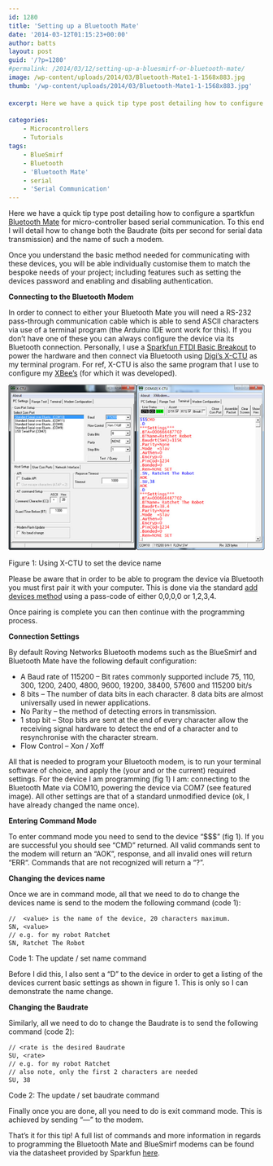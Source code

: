 ```yaml
---
id: 1280
title: 'Setting up a Bluetooth Mate'
date: '2014-03-12T01:15:23+00:00'
author: batts
layout: post
guid: '/?p=1280'
#permalink: /2014/03/12/setting-up-a-bluesmirf-or-bluetooth-mate/
image: /wp-content/uploads/2014/03/Bluetooth-Mate1-1-1568x883.jpg
thumb: '/wp-content/uploads/2014/03/Bluetooth-Mate1-1-1568x883.jpg'

excerpt: Here we have a quick tip type post detailing how to configure a Sparkfun Bluetooth Mate for micro-controller UART based serial communication.

categories:
    - Microcontrollers
    - Tutorials
tags:
    - BlueSmirf
    - Bluetooth
    - 'Bluetooth Mate'
    - serial
    - 'Serial Communication'
---
```


Here we have a quick tip type post detailing how to configure a spartkfun [Bluetooth Mate](https://www.sparkfun.com/categories/115 "Sparkfun - Bluetooth Range") for micro-controller based serial communication. To this end I will detail how to change both the Baudrate (bits per second for serial data transmission) and the name of such a modem.

Once you understand the basic method needed for communicating with these devices, you will be able individually customise them to match the bespoke needs of your project; including features such as setting the devices password and enabling and disabling authentication.

**Connecting to the Bluetooth Modem**

In order to connect to either your Bluetooth Mate you will need a RS-232 pass-through communication cable which is able to send ASCII characters via use of a terminal program (the Arduino IDE wont work for this). If you don’t have one of these you can always configure the device via its Bluetooth connection. Personally, I use a [Sparkfun FTDI Basic Breakout](https://www.sparkfun.com/products/9873 "Sparkfun - FTDI Basic Breakout") to power the hardware and then connect via Bluetooth using [Digi’s X-CTU](http://www.digi.com/support/productdetail?pid=3352&osvid=57&type=utilities "XCTU - Terminal Software") as my terminal program. For ref, X-CTU is also the same program that I use to configure my [XBee’s](/journal/how-to-pair-two-xbee-radios/ "How to pair two XBee Radios") (for which it was developed).

[![BT Program Example](/wp-content/uploads/2014/03/BT-Program-Example.jpg)](/wp-content/uploads/2014/03/BT-Program-Example.jpg)

<span class="caption">Figure 1: Using X-CTU to set the device name  
</span>

Please be aware that in order to be able to program the device via Bluetooth you must first pair it with your computer. This is done via the standard [add devices method](http://windows.microsoft.com/en-gb/windows7/add-a-bluetooth-enabled-device-to-your-computer "Microsoft - Add A Bluetooth Device") using a pass-code of either 0,0,0,0 or 1,2,3,4.

Once pairing is complete you can then continue with the programming process.

**Connection Settings**

By default Roving Networks Bluetooth modems such as the BlueSmirf and Bluetooth Mate have the following default configuration:

- A Baud rate of 115200 – Bit rates commonly supported include 75, 110, 300, 1200, 2400, 4800, 9600, 19200, 38400, 57600 and 115200 bit/s
- 8 bits – The number of data bits in each character. 8 data bits are almost universally used in newer applications.
- No Parity – the method of detecting errors in transmission.
- 1 stop bit – Stop bits are sent at the end of every character allow the receiving signal hardware to detect the end of a character and to resynchronise with the character stream.
- Flow Control – Xon / Xoff

All that is needed to program your Bluetooth modem, is to run your terminal software of choice, and apply the (your and or the current) required settings. For the device I am programming (fig 1) I am: connecting to the Bluetooth Mate via COM10, powering the device via COM7 (see featured image). All other settings are that of a standard unmodified device (ok, I have already changed the name once).

**Entering Command Mode**

To enter command mode you need to send to the device “$$$” (fig 1). If you are successful you should see “CMD” returned. All valid commands sent to the modem will return an “AOK”, response, and all invalid ones will return “ERR“. Commands that are not recognized will return a “?”.

**Changing the devices name**

Once we are in command mode, all that we need to do to change the devices name is send to the modem the following command (code 1):

```
//  <value> is the name of the device, 20 characters maximum.
SN, <value>
// e.g. for my robot Ratchet
SN, Ratchet The Robot
```

<span class="caption">Code 1: The update / set name command</span>

Before I did this, I also sent a “D” to the device in order to get a listing of the devices current basic settings as shown in figure 1. This is only so I can demonstrate the name change.

**Changing the Baudrate**

Similarly, all we need to do to change the Baudrate is to send the following command (code 2):

```
// <rate is the desired Baudrate
SU, <rate>
// e.g. for my robot Ratchet
// also note, only the first 2 characters are needed
SU, 38 
```

<span class="caption">Code 2: The update / set baudrate command</span>

Finally once you are done, all you need to do is exit command mode. This is achieved by sending “—” to the modem.

That’s it for this tip! A full list of commands and more information in regards to programming the Bluetooth Mate and BlueSmirf modems can be found via the datasheet provided by Sparkfun [here](https://www.sparkfun.com/datasheets/Wireless/Bluetooth/rn-bluetooth-um.pdf "Sparkfun - Bluetooth Command-set").